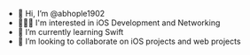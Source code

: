 - 👋 Hi, I’m @abhople1902
- 👨🏻‍💻 I'm interested in iOS Development and Networking
- 🌱 I’m currently learning Swift
- 💞️ I’m looking to collaborate on iOS projects and web projects

<!---
abhople1902/abhople1902 is a ✨ special ✨ repository because its `README.md` (this file) appears on your GitHub profile.
You can click the Preview link to take a look at your changes.
--->
